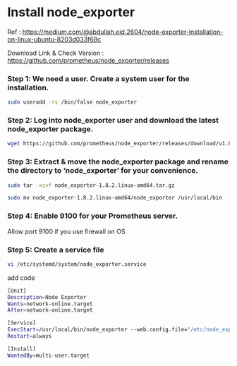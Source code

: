 # Install node_exporter

Ref : https://medium.com/@abdullah.eid.2604/node-exporter-installation-on-linux-ubuntu-8203d033f69c 

Download Link & Check Version : https://github.com/prometheus/node_exporter/releases 

### Step 1: We need a user. Create a system user for the installation.
```bash
sudo useradd -rs /bin/false node_exporter
```
### Step 2: Log into node_exporter user and download the latest node_exporter package.
```bash
wget https://github.com/prometheus/node_exporter/releases/download/v1.8.2/node_exporter-1.8.2.linux-amd64.tar.gz
```
### Step 3: Extract & move the node_exporter package and rename the directory to ‘node_exporter’ for your convenience.
```bash
sudo tar -xzvf node_exporter-1.8.2.linux-amd64.tar.gz

sudo mv node_exporter-1.8.2.linux-amd64/node_exporter /usr/local/bin
```
### Step 4: Enable 9100 for your Prometheus server. 

Allow port 9100 if you use firewall on OS

### Step 5: Create a service file 
```bash
vi /etc/systemd/system/node_exporter.service 
```
add code

```bash
[Unit]
Description=Node Exporter
Wants=network-online.target
After=network-online.target

[Service]
ExecStart=/usr/local/bin/node_exporter --web.config.file="/etc/node_exporter/config.yml"
Restart=always

[Install]
WantedBy=multi-user.target
```

